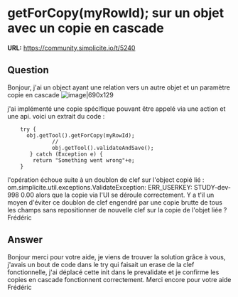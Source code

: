 # getForCopy(myRowId); sur un objet avec un copie en cascade

**URL:** https://community.simplicite.io/t/5240

## Question
Bonjour,
j'ai un object ayant une relation vers un autre objet et un paramètre copie en cascade 
![image|690x129](upload://roGakociXOhJJDvsXcuUaEgya2p.png)

j'ai implémenté une copie spécifique pouvant être appelé via une action et une api.
voici un extrait du code :

		try {
		  obj.getTool().getForCopy(myRowId);
                  // 
                  obj.getTool().validateAndSave();
  	       } catch (Exception e) {
			return "Something went wrong"+e;
		}
l'opération échoue suite à un doublon de clef sur l'object copié  lié : om.simplicite.util.exceptions.ValidateException: ERR_USERKEY: STUDY-dev-998 0.00
alors que la copie via l'UI se déroule correctement. Y a t'il un moyen d'éviter ce doublon de clef engendré par une copie brutte de tous les champs sans repositionner de nouvelle clef sur la copie de l'objet liée ?
Frédéric

## Answer
Bonjour
merci pour votre aide, je viens de trouver la solution grâce à vous, j'avais un bout de code dans le try qui faisait un erase de la clef fonctionnelle, j'ai déplacé cette init dans le prevalidate et je confirme les copies en cascade fonctionnent correctement.
Merci encore pour votre aide
Frédéric
